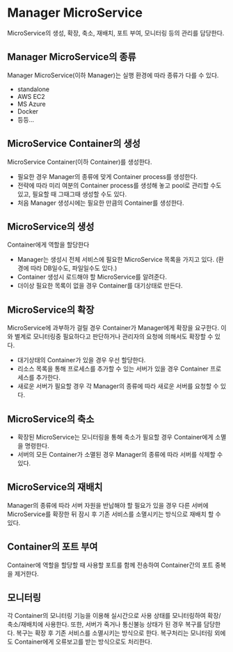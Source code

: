 Manager MicroService
=====

MicroService의 생성, 확장, 축소, 재배치, 포트 부여, 모니터링 등의 관리를 담당한다.

Manager MicroService의 종류 
-----

Manager MicroService(이하 Manager)는 실행 환경에 따라 종류가 다를 수 있다.

* standalone
* AWS EC2
* MS Azure
* Docker
* 등등...

MicroService Container의 생성 
-----

MicroService Container(이하 Container)를 생성한다.

* 필요한 경우 Manager의 종류에 맞게 Container process를 생성한다.
* 전략에 따라 미리 여분의 Container process를 생성해 놓고 pool로 관리할 수도 있고, 필요할 때 그때그때 생성할 수도 있다.
* 처음 Manager 생성시에는 필요한 만큼의 Container를 생성한다.

MicroService의 생성
-----

Container에게 역할을 할당한다

* Manager는 생성시 전체 서비스에 필요한 MicroService 목록을 가지고 있다. (환경에 따라 DB일수도, 파일일수도 있다.)
* Container 생성시 로드해야 할 MicroService를 알려준다.
* 더이상 필요한 목록이 없을 경우 Container를 대기상태로 만든다.

MicroService의 확장
-----

MicroService에 과부하가 걸릴 경우 Container가 Manager에게 확장을 요구한다. 이와 별계로 모니터링중 필요하다고 판단하거나 관리자의 요청에 의해서도 확장할 수 있다.

* 대기상태의 Container가 있을 경우 우선 할당한다.
* 리소스 목록을 통해 프로세스를 추가할 수 있는 서버가 있을 경우 Container 프로세스를 추가한다.
* 새로운 서버가 필요할 경우 각 Manager의 종류에 따라 새로운 서버를 요청할 수 있다.

MicroService의 축소 
-----

* 확장된 MicroService는 모니터링을 통해 축소가 필요할 경우 Container에게 소멸을 명령한다.
* 서버의 모든 Container가 소멸된 경우 Manager의 종류에 따라 서버를 삭제할 수 있다.

MicroService의 재배치 
-----

Manager의 종류에 따라 서버 자원을 반납해야 할 필요가 있을 경우 다른 서버에 MicroService를 확장한 뒤 잠시 후 기존 서비스를 소멸시키는 방식으로 재배치 할 수 있다.

Container의 포트 부여 
-----

Container에 역할을 할당할 때 사용할 포트를 함께 전송하여 Container간의 포트 중복을 제거한다.

모니터링 
-----

각 Container의 모니터링 기능을 이용해 실시간으로 사용 상태를 모니터링하여 확장/축소/재배치에 사용한다. 또한, 서버가 죽거나 통신불능 상태가 된 경우 복구를 담당한다. 복구는 확장 후 기존 서비스를 소멸시키는 방식으로 한다. 복구처리는 모니터링 외에도 Container에게 오류보고를 받는 방식으로도 처리한다.
